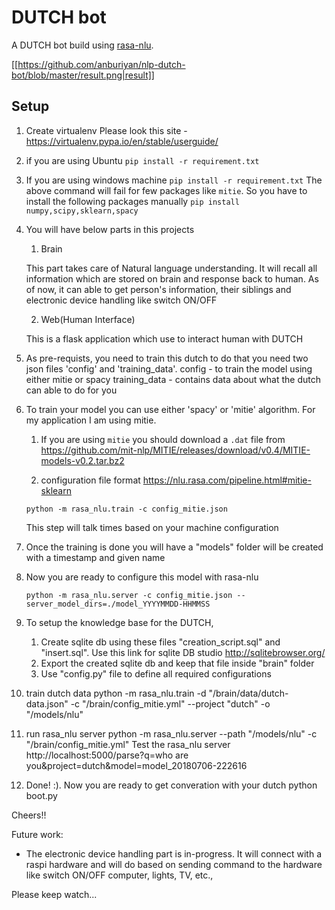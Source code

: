 # DUTCH bot
A DUTCH bot build using [rasa-nlu](http://rasa.ai).

[[https://github.com/anburiyan/nlp-dutch-bot/blob/master/result.png|result]]

## Setup
1. Create virtualenv
    Please look this site - https://virtualenv.pypa.io/en/stable/userguide/
2. if you are using Ubuntu
    `pip install -r requirement.txt`

3. If you are using windows machine
    `pip install -r requirement.txt`
    The above command will fail for few packages like `mitie`.
    So you have to install the following packages manually
    `pip install numpy,scipy,sklearn,spacy`    

4. You will have below parts in this projects
    1. Brain    

    This part takes care of Natural language understanding. It will recall all information which are stored on brain
    and response back to human.
    As of now, it can able to get person's information, their siblings and electronic device handling like switch ON/OFF

    2. Web(Human Interface)

    This is a flask application which use to interact human with DUTCH    

5. As pre-requists, you need to train this dutch to do that you need two json files 'config'  and 'training_data'.
    config - to train the model using either mitie or spacy
    training_data - contains data about what the dutch can able to do for you

6. To train your model you can use either 'spacy' or 'mitie' algorithm. For my application I am using mitie.

    1. If you are using `mitie` you should download a `.dat` file from
        https://github.com/mit-nlp/MITIE/releases/download/v0.4/MITIE-models-v0.2.tar.bz2

    2. configuration file format
        https://nlu.rasa.com/pipeline.html#mitie-sklearn

    `python -m rasa_nlu.train -c config_mitie.json`

    This step will talk times based on your machine configuration

7. Once the training is done you will have a "models" folder will be created with a timestamp and given name

8. Now you are ready to configure this model with rasa-nlu

    `python -m rasa_nlu.server -c config_mitie.json --server_model_dirs=./model_YYYYMMDD-HHMMSS`

9. To setup the knowledge base for the DUTCH,
    1. Create sqlite db using these files "creation_script.sql" and "insert.sql". 
        Use this link for sqlite DB studio http://sqlitebrowser.org/
    2. Export the created sqlite db and keep that file inside "brain" folder
    3. Use "config.py" file to define all required configurations

10. train dutch data
    python -m rasa_nlu.train -d "/brain/data/dutch-data.json" -c "/brain/config_mitie.yml" --project "dutch" -o "/models/nlu"

11. run rasa_nlu server
    python -m rasa_nlu.server --path "/models/nlu" -c "/brain/config_mitie.yml"
    Test the rasa_nlu server
        http://localhost:5000/parse?q=who are you&project=dutch&model=model_20180706-222616

12. Done! :). Now you are ready to get converation with your dutch
    python boot.py

Cheers!!

Future work:
- The electronic device handling part is in-progress. It will connect with a raspi hardware and will do based on sending command to the hardware like switch ON/OFF computer, lights, TV, etc.,

Please keep watch...
